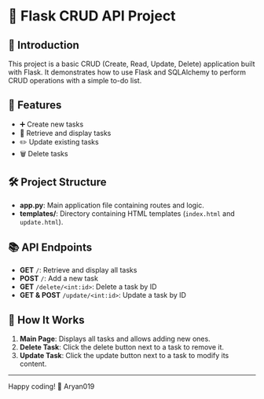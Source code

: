 # 📝 Flask CRUD API Project

## 🚀 Introduction

This project is a basic CRUD (Create, Read, Update, Delete) application built with Flask. 
It demonstrates how to use Flask and SQLAlchemy to perform CRUD operations with a simple to-do list.

## 🌟 Features

- ➕ Create new tasks
- 📖 Retrieve and display tasks
- ✏️ Update existing tasks
- 🗑️ Delete tasks

## 🛠️ Project Structure

- **app.py**: Main application file containing routes and logic.
- **templates/**: Directory containing HTML templates (`index.html` and `update.html`).

## 📚 API Endpoints

- **GET** `/`: Retrieve and display all tasks
- **POST** `/`: Add a new task
- **GET** `/delete/<int:id>`: Delete a task by ID
- **GET & POST** `/update/<int:id>`: Update a task by ID

## 🔧 How It Works

1. **Main Page**: Displays all tasks and allows adding new ones.
2. **Delete Task**: Click the delete button next to a task to remove it.
3. **Update Task**: Click the update button next to a task to modify its content.

---
Happy coding! 🎉
Aryan019
